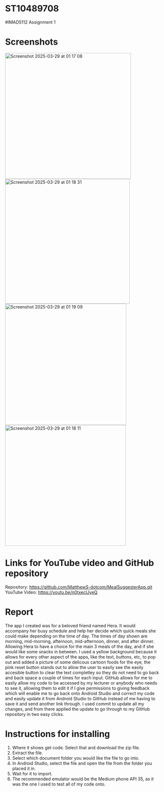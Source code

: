 # ST10489708
#IMAD5112 Assignment 1

# Screenshots
<img width="411" alt="Screenshot 2025-03-29 at 01 17 08" src="https://github.com/user-attachments/assets/d0c6aa7f-a9b1-446b-b9e8-50324a0bc926" />
<img width="407" alt="Screenshot 2025-03-29 at 01 18 31" src="https://github.com/user-attachments/assets/eca0441c-3f52-4ba0-9329-1f473254dbe3" />
<img width="396" alt="Screenshot 2025-03-29 at 01 19 09" src="https://github.com/user-attachments/assets/a3f00d2c-cb26-4d43-95c4-1ff98447ce14" />
<img width="394" alt="Screenshot 2025-03-29 at 01 18 11" src="https://github.com/user-attachments/assets/5dffc417-2278-47fa-906e-8106cdb932a9" />

# Links for YouTube video and GitHub repository
Repository: https://github.com/MatthewS-dotcom/MealSuggesterApp.git
YouTube Video: https://youtu.be/n0txecIJyeQ

# Report
The app I created was for a beloved friend named Hera. It would accompany her busy schedule and help her decide which quick meals she could make depending on the time of day. The times of day shown are morning, mid-morning, afternoon, mid-afternoon, dinner, and after dinner. Allowing Hera to have a choice for the main 3 meals of the day, and if she would like some snacks in between. I used a yellow background because it allows for every other aspect of the apps, like the text, buttons, etc, to pop out and added a picture of some delicous cartoon foods for the eye, the pink reset button stands out to allow the user to easily see the easily accesible button to clear the text completley so they do not need to go back and back space a couple of times for each input. GitHub allows for me to easily allow my code to be accessed by my lecturer or anybody who needs to see it, allowing them to edit it if I give permissions to giving feedback which will enable me to go back onto Android Studio and correct my code and easily update it from Android Studio to GitHub instead of me having to save it and send another link through. I used commit to update all my changes, and from there applied the update to go through to my GitHub repository in two easy clicks. 

# Instructions for installing
1. Where it shows get code. Select that and download the zip file.
2. Extract the file.
3. Select which document folder you would like the file to go into.
4. In Android Studio, select the file and open the file from the folder you placed it in.
5. Wait for it to import.
6. The recommended emulator would be the Medium phone API 35, as it was the one I used to test all of my code onto.
